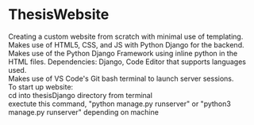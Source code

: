 # ThesisWebsite

Creating a custom website from scratch with minimal use of templating. Makes use of HTML5, CSS, and JS with Python Django for the backend. Makes use of the Python Django Framework using inline python in the HTML files.
Dependencies: Django, Code Editor that supports languages used.  
Makes use of VS Code's Git bash terminal to launch server sessions.  
To start up website:  
cd into thesisDjango directory from terminal  
exectute this command, "python manage.py runserver" or "python3 manage.py runserver" depending on machine
